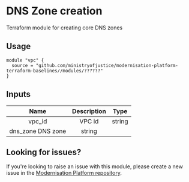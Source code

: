 # DNS Zone creation

Terraform module for creating core DNS zones

## Usage

```
module "vpc" {
  source = "github.com/ministryofjustice/modernisation-platform-terraform-baselines//modules/??????"
}
```


## Inputs
|                Name                |                           Description                           |  Type  |
|:----------------------------------:|:---------------------------------------------------------------:|:------:|
|  vpc_id                            | VPC id                                                          | string |
|  dns_zone                            DNS zone                                                        | string |

## Looking for issues?
If you're looking to raise an issue with this module, please create a new issue in the [Modernisation Platform repository](https://github.com/ministryofjustice/modernisation-platform/issues).
